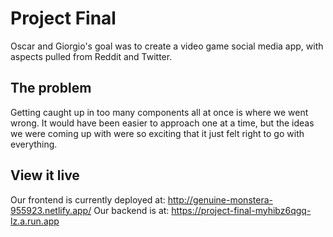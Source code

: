 # Project Final

Oscar and Giorgio's goal was to create a video game social media app, with aspects pulled from Reddit and Twitter. 

## The problem

Getting caught up in too many components all at once is where we went wrong. It would have been easier to approach one at a time, but the ideas we were coming up with were so exciting that it just felt right to go with everything.

## View it live

Our frontend is currently deployed at: http://genuine-monstera-955923.netlify.app/
Our backend is at: https://project-final-myhibz6qgq-lz.a.run.app
